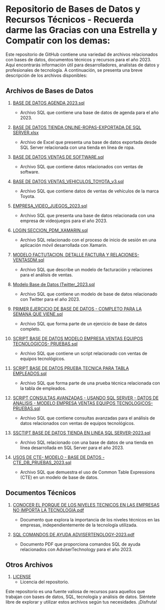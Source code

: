 # Repositorio de Bases de Datos y Recursos Técnicos - Recuerda darme las Gracias con una Estrella y Compatir con los demas:

Este repositorio de GitHub contiene una variedad de archivos relacionados con bases de datos, documentos técnicos y recursos para el año 2023. Aquí encontrarás información útil para desarrolladores, analistas de datos y profesionales de tecnología. A continuación, se presenta una breve descripción de los archivos disponibles:

## Archivos de Bases de Datos

1. [BASE DE DATOS AGENDA 2023.sql](BASE%20DE%20DATOS%20AGENDA%202023.sql)
   - Archivo SQL que contiene una base de datos de agenda para el año 2023.

2. [BASE DE DATOS TIENDA ONLINE-ROPAS-EXPORTADA DE SQL SERVER.xlsx](BASE%20DE%20DATOS%20TIENDA%20ONLINE-ROPAS-EXPORTADA%20DE%20SQL%20SERVER.xlsx)
   - Archivo de Excel que presenta una base de datos exportada desde SQL Server relacionada con una tienda en línea de ropa.

3. [BASE DE DATOS VENTAS DE SOFTWARE.sql](BASE%20DE%20DATOS%20VENTAS%20DE%20SOFTWARE.sql)
   - Archivo SQL que contiene datos relacionados con ventas de software.

4. [BASE DE DATOS VENTAS_VEHICULOS_TOYOTA_v3.sql](BASE%20DE%20DATOS%20VENTAS_VEHICULOS_TOYOTA_v3.sql)
   - Archivo SQL que contiene datos de ventas de vehículos de la marca Toyota.

5. [EMPRESA_VIDEO_JUEGOS_2023.sql](EMPRESA_VIDEO_JUEGOS_2023.sql)
   - Archivo SQL que presenta una base de datos relacionada con una empresa de videojuegos para el año 2023.

6. [LOGIN SECCION_PDM_XAMARIN.sql](LOGIN%20SECCION_PDM_XAMARIN.sql)
   - Archivo SQL relacionado con el proceso de inicio de sesión en una aplicación móvil desarrollada con Xamarin.

7. [MODELO FACTUTACION, DETALLE FACTURA Y RELACIONES-VENTASDM.sql](MODELO%20FACTUTACION,%20DETALLE%20FACTURA%20Y%20RELACIONES-VENTASDM.sql)
   - Archivo SQL que describe un modelo de facturación y relaciones para el análisis de ventas.

8. [Modelo Base de Datos lTwitter_2023.sql](Modelo%20Base%20de%20Datos%20lTwitter_2023.sql)
   - Archivo SQL que contiene un modelo de base de datos relacionado con Twitter para el año 2023.

9. [PRIMER EJERCICIO DE BASE DE DATOS - COMPLETO PARA LA SEMANA QUE VIENE.sql](PRIMER%20EJERCICIO%20DE%20BASE%20DE%20DATOS%20-%20COMPLETO%20PARA%20LA%20SEMANA%20QUE%20VIENE.sql)
   - Archivo SQL que forma parte de un ejercicio de base de datos completo.

10. [SCRIPT BASE DE DATOS MODELO EMPRESA VENTAS EQUIPOS TECNOLOGICOS- PRUEBAS.sql](SCRIPT%20BASE%20DE%20DATOS%20MODELO%20EMPRESA%20VENTAS%20EQUIPOS%20TECNOLOGICOS-%20PRUEBAS.sql)
    - Archivo SQL que contiene un script relacionado con ventas de equipos tecnológicos.

11. [SCRIPT BASE DE DATOS PRUEBA TECNICA PARA TABLA EMPLEADOS.sql](SCRIPT%20BASE%20DE%20DATOS%20PRUEBA%20TECNICA%20PARA%20TABLA%20EMPLEADOS.sql)
    - Archivo SQL que forma parte de una prueba técnica relacionada con la tabla de empleados.

12. [SCRIPT CONSULTAS AVANZADAS - USANDO SQL SERVER - DATOS DE ANALISIS - MODELO EMPRESA VENTAS EQUIPOS TECNOLOGICOS- PRUEBAS.sql](SCRIPT%20CONSULTAS%20AVANZADAS%20-%20USANDO%20SQL%20SERVER%20-%20DATOS%20DE%20ANALISIS%20-%20MODELO%20EMPRESA%20VENTAS%20EQUIPOS%20TECNOLOGICOS-%20PRUEBAS.sql)
    - Archivo SQL que contiene consultas avanzadas para el análisis de datos relacionados con ventas de equipos tecnológicos.

13. [SSCTIPT BASE DE DATOS TIENDA EN LINEA SQL SERVER-2023.sql](SSCTIPT%20BASE%20DE%20DATOS%20TIENDA%20EN%20LINEA%20SQL%20SERVER-2023.sql)
    - Archivo SQL relacionado con una base de datos de una tienda en línea desarrollada en SQL Server para el año 2023.

14. [USOS DE CTE- MODELO - BASE DE DATOS -CTE_DB_PRUEBAS_2023.sql](USOS%20DE%20CTE-%20MODELO%20-%20BASE%20DE%20DATOS%20-CTE_DB_PRUEBAS_2023.sql)
    - Archivo SQL que demuestra el uso de Common Table Expressions (CTE) en un modelo de base de datos.

## Documentos Técnicos

1. [CONOCER EL PORQUE DE LOS NIVELES TECNICOS EN LAS EMPRESAS NO IMPORTA LA TECNOLOGIA.pdf](CONOCER%20EL%20PORQUE%20DE%20LOS%20NIVELES%20TECNICOS%20EN%20LAS%20EMPRESAS%20NO%20IMPORTA%20LA%20TECNOLOGIA.pdf)
   - Documento que explora la importancia de los niveles técnicos en las empresas, independientemente de la tecnología utilizada.

2. [SQL COMANDOS DE AYUDA ADVISERTENOLOGY-2023.pdf](SQL%20COMANDOS%20DE%20AYUDA%20ADVISERTENOLOGY-2023.pdf)
   - Documento PDF que proporciona comandos SQL de ayuda relacionados con AdviserTechnology para el año 2023.

## Otros Archivos

1. [LICENSE](LICENSE)
   - Licencia del repositorio.

Este repositorio es una fuente valiosa de recursos para aquellos que trabajan con bases de datos, SQL, tecnología y análisis de datos. Siéntete libre de explorar y utilizar estos archivos según tus necesidades. ¡Disfruta!
